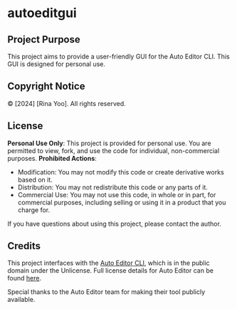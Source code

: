 # autoeditgui

## Project Purpose
This project aims to provide a user-friendly GUI for the Auto Editor CLI. This GUI is designed for personal use.

## Copyright Notice
© [2024] [Rina Yoo]. All rights reserved.

## License
**Personal Use Only**: This project is provided for personal use. You are permitted to view, fork, and use the code for individual, non-commercial purposes.
**Prohibited Actions**:
- Modification: You may not modify this code or create derivative works based on it.
- Distribution: You may not redistribute this code or any parts of it.
- Commercial Use: You may not use this code, in whole or in part, for commercial purposes, including selling or using it in a product that you charge for.

If you have questions about using this project, please contact the author.

## Credits
This project interfaces with the [Auto Editor CLI](https://github.com/WyattBlue/auto-editor), which is in the public domain under the Unlicense. Full license details for Auto Editor can be found [here](https://github.com/WyattBlue/auto-editor?tab=Unlicense-1-ov-file#readme).

Special thanks to the Auto Editor team for making their tool publicly available.
